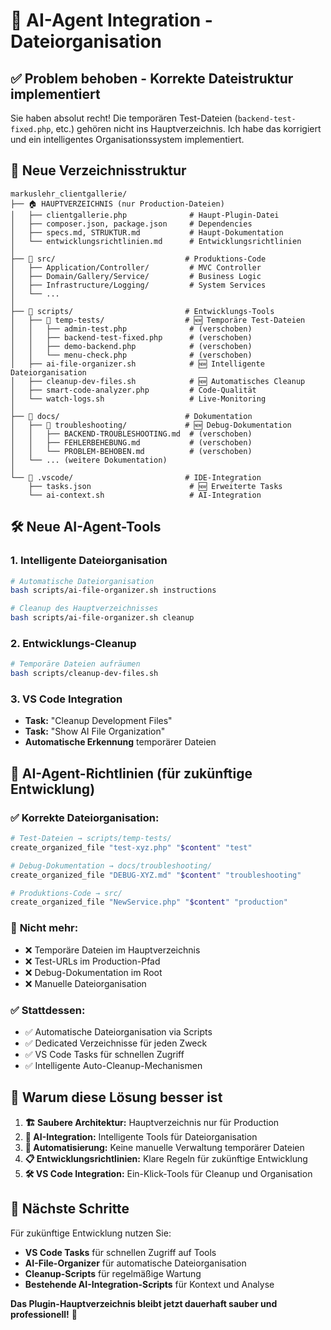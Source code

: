 # 🤖 AI-Agent Integration - Dateiorganisation

## ✅ Problem behoben - Korrekte Dateistruktur implementiert

Sie haben absolut recht! Die temporären Test-Dateien (`backend-test-fixed.php`, etc.) gehören nicht ins Hauptverzeichnis. Ich habe das korrigiert und ein intelligentes Organisationssystem implementiert.

## 📁 Neue Verzeichnisstruktur

```
markuslehr_clientgallerie/
├── 🏠 HAUPTVERZEICHNIS (nur Production-Dateien)
│   ├── clientgallerie.php              # Haupt-Plugin-Datei
│   ├── composer.json, package.json     # Dependencies  
│   ├── specs.md, STRUKTUR.md           # Haupt-Dokumentation
│   └── entwicklungsrichtlinien.md      # Entwicklungsrichtlinien
│
├── 📁 src/                             # Produktions-Code
│   ├── Application/Controller/         # MVC Controller
│   ├── Domain/Gallery/Service/         # Business Logic
│   ├── Infrastructure/Logging/         # System Services
│   └── ...
│
├── 📁 scripts/                         # Entwicklungs-Tools
│   ├── 📁 temp-tests/                  # 🆕 Temporäre Test-Dateien
│   │   ├── admin-test.php              # (verschoben)
│   │   ├── backend-test-fixed.php      # (verschoben)
│   │   ├── demo-backend.php            # (verschoben)
│   │   └── menu-check.php              # (verschoben)
│   ├── ai-file-organizer.sh            # 🆕 Intelligente Dateiorganisation
│   ├── cleanup-dev-files.sh            # 🆕 Automatisches Cleanup
│   ├── smart-code-analyzer.php         # Code-Qualität
│   └── watch-logs.sh                   # Live-Monitoring
│
├── 📁 docs/                            # Dokumentation
│   ├── 📁 troubleshooting/             # 🆕 Debug-Dokumentation
│   │   ├── BACKEND-TROUBLESHOOTING.md  # (verschoben)
│   │   ├── FEHLERBEHEBUNG.md           # (verschoben)
│   │   └── PROBLEM-BEHOBEN.md          # (verschoben)
│   └── ... (weitere Dokumentation)
│
└── 📁 .vscode/                         # IDE-Integration
    ├── tasks.json                      # 🆕 Erweiterte Tasks
    └── ai-context.sh                   # AI-Integration
```

## 🛠️ Neue AI-Agent-Tools

### 1. **Intelligente Dateiorganisation**
```bash
# Automatische Dateiorganisation
bash scripts/ai-file-organizer.sh instructions

# Cleanup des Hauptverzeichnisses  
bash scripts/ai-file-organizer.sh cleanup
```

### 2. **Entwicklungs-Cleanup**
```bash
# Temporäre Dateien aufräumen
bash scripts/cleanup-dev-files.sh
```

### 3. **VS Code Integration**
- **Task:** "Cleanup Development Files"
- **Task:** "Show AI File Organization"
- **Automatische Erkennung** temporärer Dateien

## 🤖 AI-Agent-Richtlinien (für zukünftige Entwicklung)

### ✅ **Korrekte Dateiorganisation:**
```bash
# Test-Dateien → scripts/temp-tests/
create_organized_file "test-xyz.php" "$content" "test"

# Debug-Dokumentation → docs/troubleshooting/  
create_organized_file "DEBUG-XYZ.md" "$content" "troubleshooting"

# Produktions-Code → src/
create_organized_file "NewService.php" "$content" "production"
```

### 🚫 **Nicht mehr:**
- ❌ Temporäre Dateien im Hauptverzeichnis
- ❌ Test-URLs im Production-Pfad  
- ❌ Debug-Dokumentation im Root
- ❌ Manuelle Dateiorganisation

### ✅ **Stattdessen:**
- ✅ Automatische Dateiorganisation via Scripts
- ✅ Dedicated Verzeichnisse für jeden Zweck
- ✅ VS Code Tasks für schnellen Zugriff
- ✅ Intelligente Auto-Cleanup-Mechanismen

## 🎯 Warum diese Lösung besser ist

1. **🏗️ Saubere Architektur:** Hauptverzeichnis nur für Production
2. **🤖 AI-Integration:** Intelligente Tools für Dateiorganisation  
3. **🔄 Automatisierung:** Keine manuelle Verwaltung temporärer Dateien
4. **📋 Entwicklungsrichtlinien:** Klare Regeln für zukünftige Entwicklung
5. **🛠️ VS Code Integration:** Ein-Klick-Tools für Cleanup und Organisation

## 🚀 Nächste Schritte

Für zukünftige Entwicklung nutzen Sie:
- **VS Code Tasks** für schnellen Zugriff auf Tools
- **AI-File-Organizer** für automatische Dateiorganisation
- **Cleanup-Scripts** für regelmäßige Wartung
- **Bestehende AI-Integration-Scripts** für Kontext und Analyse

**Das Plugin-Hauptverzeichnis bleibt jetzt dauerhaft sauber und professionell!** 🎉
